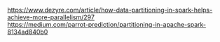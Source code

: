 https://www.dezyre.com/article/how-data-partitioning-in-spark-helps-achieve-more-parallelism/297  
https://medium.com/parrot-prediction/partitioning-in-apache-spark-8134ad840b0  
